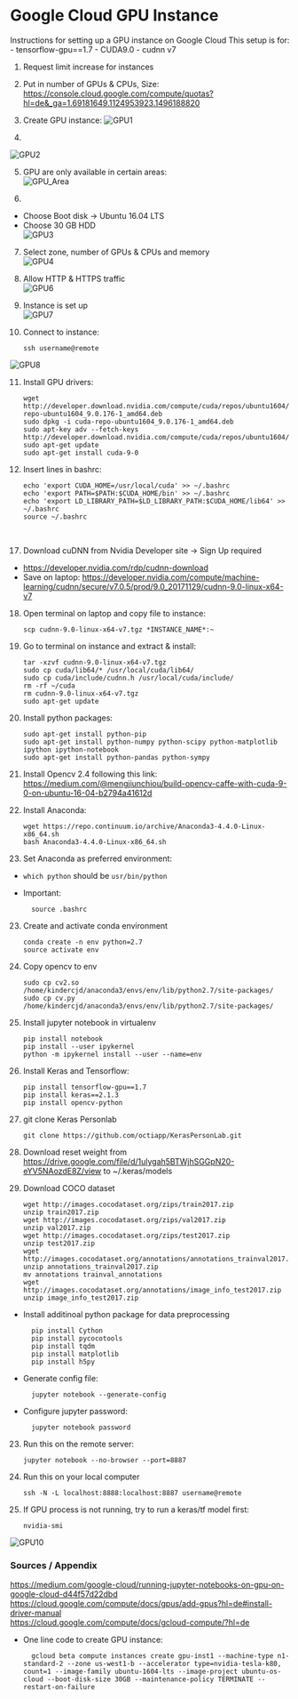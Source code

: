 # Google Cloud GPU Instance
Instructions for setting up a GPU instance on Google Cloud
This setup is for:
	- tensorflow-gpu==1.7
	- CUDA9.0
	- cudnn v7
1. Request limit increase for instances  
2. Put in number of GPUs & CPUs, Size:  
https://console.cloud.google.com/compute/quotas?hl=de&_ga=1.69181649.1124953923.1496188820  

3. Create GPU instance:
![GPU1](images/GPU_1.png)  

4.  
![GPU2](images/GPU_2.png)  

5. GPU are only available in certain areas:  
![GPU_Area](images/GPU_area.png)  

6.  
- Choose Boot disk -> Ubuntu 16.04 LTS  
- Choose 30 GB HDD  
![GPU3](images/GPU_3.png)  

7. Select zone, number of GPUs & CPUs and memory  
![GPU4](images/GPU_4.png)  

8. Allow HTTP & HTTPS traffic  
![GPU6](images/GPU_6.png)  

9. Instance is set up  
![GPU7](images/GPU_7.png)  

10. Connect to instance:    

		ssh username@remote  

![GPU8](images/GPU_8.png)  

11. Install GPU drivers: 

		wget http://developer.download.nvidia.com/compute/cuda/repos/ubuntu1604/x86_64/cuda-repo-ubuntu1604_9.0.176-1_amd64.deb
		sudo dpkg -i cuda-repo-ubuntu1604_9.0.176-1_amd64.deb
		sudo apt-key adv --fetch-keys http://developer.download.nvidia.com/compute/cuda/repos/ubuntu1604/x86_64/7fa2af80.pub
		sudo apt-get update  
		sudo apt-get install cuda-9-0  

16. Insert lines in bashrc:  
 
		echo 'export CUDA_HOME=/usr/local/cuda' >> ~/.bashrc  
		echo 'export PATH=$PATH:$CUDA_HOME/bin' >> ~/.bashrc  
		echo 'export LD_LIBRARY_PATH=$LD_LIBRARY_PATH:$CUDA_HOME/lib64' >> ~/.bashrc  
		source ~/.bashrc
 

17. Download cuDNN from Nvidia Developer site -> Sign Up required  
- https://developer.nvidia.com/rdp/cudnn-download  
- Save on laptop: 
https://developer.nvidia.com/compute/machine-learning/cudnn/secure/v7.0.5/prod/9.0_20171129/cudnn-9.0-linux-x64-v7

18. Open terminal on laptop and copy file to instance:  
 
		scp cudnn-9.0-linux-x64-v7.tgz *INSTANCE_NAME*:~


19. Go to terminal on instance and extract & install:  
 
		tar -xzvf cudnn-9.0-linux-x64-v7.tgz  
		sudo cp cuda/lib64/* /usr/local/cuda/lib64/  
		sudo cp cuda/include/cudnn.h /usr/local/cuda/include/  
		rm -rf ~/cuda  
		rm cudnn-9.0-linux-x64-v7.tgz  
		sudo apt-get update   

20. Install python packages:  

		sudo apt-get install python-pip  
		sudo apt-get install python-numpy python-scipy python-matplotlib ipython ipython-notebook  
		sudo apt-get install python-pandas python-sympy 
		
21. Install Opencv 2.4 following this link: https://medium.com/@mengjiunchiou/build-opencv-caffe-with-cuda-9-0-on-ubuntu-16-04-b2794a41612d

21. Install Anaconda:  
 
		wget https://repo.continuum.io/archive/Anaconda3-4.4.0-Linux-x86_64.sh  
		bash Anaconda3-4.4.0-Linux-x86_64.sh   

22. Set Anaconda as preferred environment:  
- `which python` should be `usr/bin/python`  

- Important:  

		source .bashrc  
23. Create and activate conda environment

		conda create -n env python=2.7
		source activate env
		
23. Copy opencv to env

		sudo cp cv2.so /home/kindercjd/anaconda3/envs/env/lib/python2.7/site-packages/
		sudo cp cv.py /home/kindercjd/anaconda3/envs/env/lib/python2.7/site-packages/
		
24. Install jupyter notebook in virtualenv

		pip install notebook
		pip install --user ipykernel
		python -m ipykernel install --user --name=env
		
25. Install Keras and Tensorflow:
		
		pip install tensorflow-gpu==1.7
		pip install keras==2.1.3
		pip install opencv-python

26. git clone Keras Personlab
		
		git clone https://github.com/octiapp/KerasPersonLab.git
		
27. Download reset weight from https://drive.google.com/file/d/1ulygah5BTWjhSGGpN20-eYV5NAozdE8Z/view to ~/.keras/models

28. Download COCO dataset

		wget http://images.cocodataset.org/zips/train2017.zip
		unzip train2017.zip
		wget http://images.cocodataset.org/zips/val2017.zip
		unzip val2017.zip
		wget http://images.cocodataset.org/zips/test2017.zip
		unzip test2017.zip
		wget http://images.cocodataset.org/annotations/annotations_trainval2017.zip
		unzip annotations_trainval2017.zip
		mv annotations trainval_annotations
		wget http://images.cocodataset.org/annotations/image_info_test2017.zip
		unzip image_info_test2017.zip

- Install additinoal python package for data preprocessing

		pip install Cython
		pip install pycocotools
		pip install tqdm
		pip install matplotlib
		pip install h5py
		
- Generate config file:  

		jupyter notebook --generate-config
		
- Configure jupyter password:  

		jupyter notebook password  
		
23. Run this on the remote server:  
		
		jupyter notebook --no-browser --port=8887

24. Run this on your local computer

		ssh -N -L localhost:8888:localhost:8887 username@remote
		
		

		
26. If GPU process is not running, try to run a keras/tf model first:  

		nvidia-smi  
		
![GPU10](images/GPU_10.png) 


### Sources / Appendix

https://medium.com/google-cloud/running-jupyter-notebooks-on-gpu-on-google-cloud-d44f57d22dbd  
https://cloud.google.com/compute/docs/gpus/add-gpus?hl=de#install-driver-manual  
https://cloud.google.com/compute/docs/gcloud-compute/?hl=de  

- One line code to create GPU instance:

		gcloud beta compute instances create gpu-inst1 --machine-type n1-standard-2 --zone us-west1-b --accelerator type=nvidia-tesla-k80, count=1 --image-family ubuntu-1604-lts --image-project ubuntu-os-cloud --boot-disk-size 30GB --maintenance-policy TERMINATE --restart-on-failure




		

		
		




